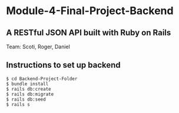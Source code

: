 # Module-4-Final-Project-Backend

## A RESTful JSON API built with Ruby on Rails

Team: Scoti, Roger, Daniel


## Instructions to set up backend

```
$ cd Backend-Project-Folder
$ bundle install
$ rails db:create
$ rails db:migrate
$ rails db:seed
$ rails s
```

